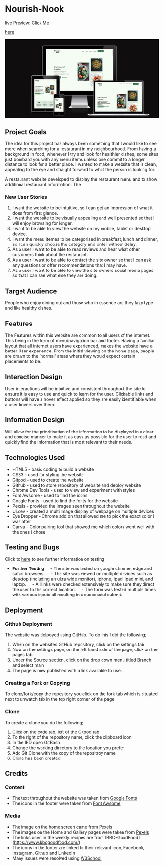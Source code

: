# **Nourish-Nook**
live Preview: [Click Me](https://nourish-nook.netlify.app)

 [here](https://github.com/Francisca-Heii/)



![Website in different screens](images/img-responsive.jpg)
## Project Goals
The idea for this project has always been something that I would like to see more when searching for a restaurant in my neighbourhood. From having a background in food, whenever I try and look for healthier dishes, some sites just bombard you with any menu items unless one commit to a longer distance to look for a better place. I wanted to make a website that is clean, appealing to the eye and straight forward to what the person is looking for.

A restaurant website developed to display the restaurant menu and to show additional restaurant information. The 

### New User Stories

1. I want the website to be intuitive, so I can get an impression of what it does from first glance.
2. I want the website to be visually appealing and well presented so that I will enjoy browsing for longer.
1. I want to be able to view the website on my mobile, tablet or desktop device.
2. I want the menu itemes to be categorised in breakfast, lunch and dinner, so I can quickly choose the category and order without delay.
3. As a user I want to be able to read reviews and hear what other customers think about the restaurant.
6. As a user I want to be able to contact the site owner so that I can ask any questions or offer recommendations that I may have.
7. As a user I want to be able to view the site owners social media pages so that I can see what else they are doing.

## Target Audience
People who enjoy dining out and those who in essence are they lazy type and like healthy dishes. 

## Features
The Features within this website are common to all users of the internet. This being in the form of menu/navigation bar and footer. Having a familiar layout that all internet users have experienced, makes the website have a better User experience. From the initial viewing on the home page, people are drawn to the 'normal' areas where they would expect certain placements to be.

## Interaction Design 

User interactions will be intuitive and consistent throughout the site to ensure it is easy to use and quick to learn for the user. Clickable links and buttons will have a hover effect applied so they are easily identifiable when a user hovers over them.

## Information Design 

Will allow for the prioritisation of the information to be displayed in a clear and concise manner to make it as easy as possible for the user to read and quickly find the information that is most relevant to their needs.

## Technologies Used
- HTML5 - basic coding to build a website
- CSS3 - used for styling the website
- Gitpod - used to create the website
- Github - used to store repository of website and deploy website
- Chrome Dev Tools - used to view and experiment with styles
- Font Awsome - used to find the icons 
- Google Fonts - used to find the fonts for the website
- Pexels - provided the images seen throughout the website
- Ui.dev - created a multi image display of webpage on multiple devices
- Eye Dropper - Chrome add on that allowed me to pick the exact color I was after
- Canva - Color pairing tool that showed me which colors went well with the ones i chose

## Testing and Bugs
Click to [here](TESTING.md) to see further information on testing

- __Further Testing__
    - The site was tested on google chrome, edge and safari browsers.
    - The site was viewed on multiple devices such as desktop (including an ultra wide monitor), iphone, ipad, ipad mini, and laptop. 
    - All links were checked extensively to make sure they direct the user to the correct location.
    - The form was tested multiple times with various inputs all resulting in a successful submit.


## Deployment

### Github Deployment
The website was delpoyed using GitHub. To do this I did the following;
1. When on the websites GitHub repository, click on the settings tab
2. Now on the settings page, on the left hand side of the page, click on the pages tab
3. Under the Source section, click on the drop down menu titled Branch and select main
4. The page is now published with a link available to use.

### Creating a Fork or Copying
To clone/fork/copy the repository you click on the fork tab which is situated next to unwatch tab in the top right corner of the page

### Clone
To create a clone you do the following;
1. Click on the code tab, left of the Gitpod tab
2. To the right of the repository name, click the clipboard icon
3. In the IED open GitBash
4. Change the working directory to the location you prefer
5. Add Git Clone with the copy of the repositroy name
6. Clone has been created

## Credits

### Content
- The text throughout the website was taken from [Google Fonts](https://fonts.google.com/)
- The icons in the footer were taken from [Font Awsome](https://fontawesome.com/)

### Media
- The image on the home screen came from [Pexels](https://www.pexels.com/)
- The images on the Home and Gallery pages were taken from [Pexels](https://www.pexels.com/)
- The links used in the weekly recipes are from [BBC-GoodFood] (https://www.bbcgoodfood.com/)
- The icons in the footer are linked to their relevant icon, Facebook, Instagram, Github and Linkedin
- Many issues were resolved using [W3School](https://www.w3schools.com/)

